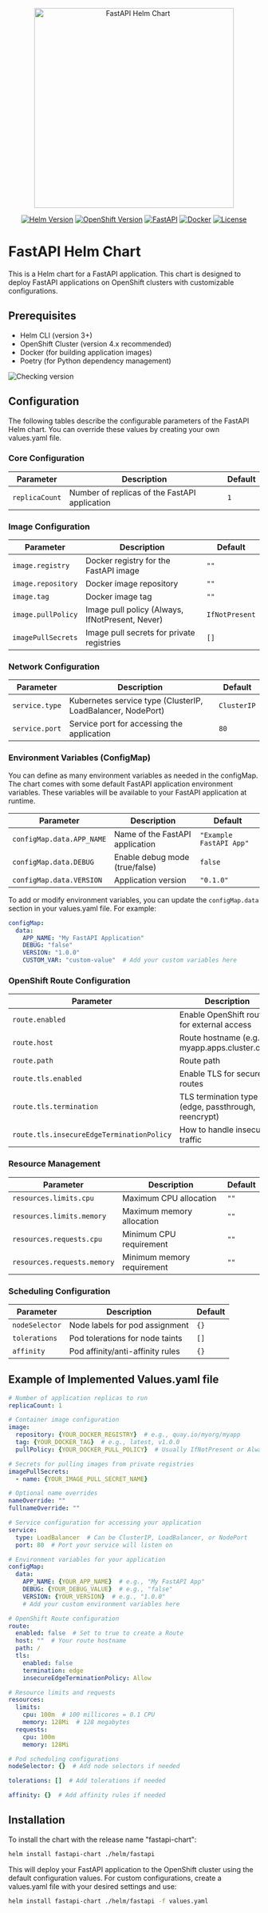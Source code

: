 <p align="center">
  <img src="./assets/fastapi-helm-openshift-logo.svg" width="400" alt="FastAPI Helm Chart">
</p>

<p align="center">
  <a href="https://helm.sh"><img src="https://img.shields.io/badge/Helm-v3.0%2B-0F1689?style=for-the-badge&logo=helm&logoColor=white" alt="Helm Version"></a>
  <a href="https://www.openshift.com"><img src="https://img.shields.io/badge/OpenShift-v4.x-EE0000?style=for-the-badge&logo=redhatopenshift&logoColor=white" alt="OpenShift Version"></a>
  <a href="https://fastapi.tiangolo.com"><img src="https://img.shields.io/badge/FastAPI-0.100%2B-009688?style=for-the-badge&logo=fastapi&logoColor=white" alt="FastAPI"></a>
  <a href="https://www.docker.com"><img src="https://img.shields.io/badge/Docker-required-2496ED?style=for-the-badge&logo=docker&logoColor=white" alt="Docker"></a>
  <a href="LICENSE"><img src="https://img.shields.io/badge/License-MIT-yellow.svg?style=for-the-badge&logo=opensourceinitiative&logoColor=white" alt="License"></a>
</p>

# FastAPI Helm Chart

This is a Helm chart for a FastAPI application. This chart is designed to deploy FastAPI applications on OpenShift clusters with customizable configurations.

## Prerequisites

- Helm CLI (version 3+)
- OpenShift Cluster (version 4.x recommended)
- Docker (for building application images)
- Poetry (for Python dependency management)


![Checking version](./assets/2.png)

## Configuration

The following tables describe the configurable parameters of the FastAPI Helm chart. You can override these values by creating your own values.yaml file.

### Core Configuration
| Parameter | Description | Default |
|-----------|-------------|---------|
| `replicaCount` | Number of replicas of the FastAPI application | `1` |

### Image Configuration
| Parameter | Description | Default |
|-----------|-------------|---------|
| `image.registry` | Docker registry for the FastAPI image | `""` |
| `image.repository` | Docker image repository | `""` |
| `image.tag` | Docker image tag | `""` |
| `image.pullPolicy` | Image pull policy (Always, IfNotPresent, Never) | `IfNotPresent` |
| `imagePullSecrets` | Image pull secrets for private registries | `[]` |

### Network Configuration
| Parameter | Description | Default |
|-----------|-------------|---------|
| `service.type` | Kubernetes service type (ClusterIP, LoadBalancer, NodePort) | `ClusterIP` |
| `service.port` | Service port for accessing the application | `80` |

### Environment Variables (ConfigMap)
You can define as many environment variables as needed in the configMap. The chart comes with some default FastAPI application environment variables. These variables will be available to your FastAPI application at runtime.

| Parameter | Description | Default |
|-----------|-------------|---------|
| `configMap.data.APP_NAME` | Name of the FastAPI application | `"Example FastAPI App"` |
| `configMap.data.DEBUG` | Enable debug mode (true/false) | `false` |
| `configMap.data.VERSION` | Application version | `"0.1.0"` |

To add or modify environment variables, you can update the `configMap.data` section in your values.yaml file. For example:

```yaml
configMap:
  data:
    APP_NAME: "My FastAPI Application"
    DEBUG: "false"
    VERSION: "1.0.0"
    CUSTOM_VAR: "custom-value"  # Add your custom variables here
```

### OpenShift Route Configuration
| Parameter | Description | Default |
|-----------|-------------|---------|
| `route.enabled` | Enable OpenShift route for external access | `false` |
| `route.host` | Route hostname (e.g., myapp.apps.cluster.com) | `""` |
| `route.path` | Route path | `/` |
| `route.tls.enabled` | Enable TLS for secure routes | `false` |
| `route.tls.termination` | TLS termination type (edge, passthrough, reencrypt) | `edge` |
| `route.tls.insecureEdgeTerminationPolicy` | How to handle insecure traffic | `Allow` |

### Resource Management
| Parameter | Description | Default |
|-----------|-------------|---------|
| `resources.limits.cpu` | Maximum CPU allocation | `""` |
| `resources.limits.memory` | Maximum memory allocation | `""` |
| `resources.requests.cpu` | Minimum CPU requirement | `""` |
| `resources.requests.memory` | Minimum memory requirement | `""` |

### Scheduling Configuration
| Parameter | Description | Default |
|-----------|-------------|---------|
| `nodeSelector` | Node labels for pod assignment | `{}` |
| `tolerations` | Pod tolerations for node taints | `[]` |
| `affinity` | Pod affinity/anti-affinity rules | `{}` |


## Example of Implemented Values.yaml file

```yaml
# Number of application replicas to run
replicaCount: 1

# Container image configuration
image:
  repository: {YOUR_DOCKER_REGISTRY}  # e.g., quay.io/myorg/myapp
  tag: {YOUR_DOCKER_TAG}  # e.g., latest, v1.0.0
  pullPolicy: {YOUR_DOCKER_PULL_POLICY}  # Usually IfNotPresent or Always

# Secrets for pulling images from private registries
imagePullSecrets:
  - name: {YOUR_IMAGE_PULL_SECRET_NAME}

# Optional name overrides
nameOverride: ""
fullnameOverride: ""

# Service configuration for accessing your application
service:
  type: LoadBalancer  # Can be ClusterIP, LoadBalancer, or NodePort
  port: 80  # Port your service will listen on

# Environment variables for your application
configMap:
  data:
    APP_NAME: {YOUR_APP_NAME}  # e.g., "My FastAPI App"
    DEBUG: {YOUR_DEBUG_VALUE}  # e.g., "false"
    VERSION: {YOUR_VERSION}  # e.g., "1.0.0"
    # Add your custom environment variables here

# OpenShift Route configuration
route:
  enabled: false  # Set to true to create a Route
  host: ""  # Your route hostname
  path: /
  tls:
    enabled: false
    termination: edge
    insecureEdgeTerminationPolicy: Allow

# Resource limits and requests
resources:
  limits:
    cpu: 100m  # 100 millicores = 0.1 CPU
    memory: 128Mi  # 128 megabytes
  requests:
    cpu: 100m
    memory: 128Mi

# Pod scheduling configurations
nodeSelector: {}  # Add node selectors if needed

tolerations: []  # Add tolerations if needed

affinity: {}  # Add affinity rules if needed
```

## Installation

To install the chart with the release name "fastapi-chart":

```bash
helm install fastapi-chart ./helm/fastapi
```

This will deploy your FastAPI application to the OpenShift cluster using the default configuration values. For custom configurations, create a values.yaml file with your desired settings and use:

```bash
helm install fastapi-chart ./helm/fastapi -f values.yaml
```



